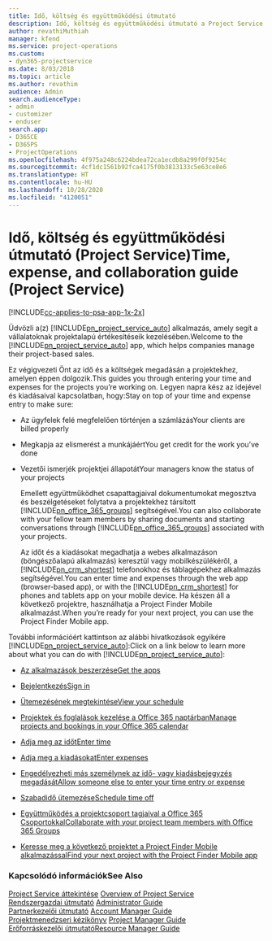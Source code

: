 ```yaml
---
title: Idő, költség és együttműködési útmutató
description: Idő, költség és együttműködési útmutató a Project Service szolgáltatáshoz
author: revathiMuthiah
manager: kfend
ms.service: project-operations
ms.custom:
- dyn365-projectservice
ms.date: 8/03/2018
ms.topic: article
ms.author: revathim
audience: Admin
search.audienceType:
- admin
- customizer
- enduser
search.app:
- D365CE
- D365PS
- ProjectOperations
ms.openlocfilehash: 4f975a248c6224bdea72ca1ecdb8a299f0f9254c
ms.sourcegitcommit: 4cf1dc1561b92fca4175f0b3813133c5e63ce8e6
ms.translationtype: HT
ms.contentlocale: hu-HU
ms.lasthandoff: 10/28/2020
ms.locfileid: "4120051"
---
```

# <a name="time-expense-and-collaboration-guide-project-service"></a><span data-ttu-id="34751-103">Idő, költség és együttműködési útmutató (Project Service)</span><span class="sxs-lookup"><span data-stu-id="34751-103">Time, expense, and collaboration guide (Project Service)</span></span>

[!INCLUDE[cc-applies-to-psa-app-1x-2x](../includes/cc-applies-to-psa-app-1x-2x.md)]

<span data-ttu-id="34751-104">Üdvözli a(z) [!INCLUDE[pn_project_service_auto](../includes/pn-project-service-auto.md)] alkalmazás, amely segít a vállalatoknak projektalapú értékesítéseik kezelésében.</span><span class="sxs-lookup"><span data-stu-id="34751-104">Welcome to the [!INCLUDE[pn_project_service_auto](../includes/pn-project-service-auto.md)] app, which helps companies manage their project-based sales.</span></span> 
  
 <span data-ttu-id="34751-105">Ez végigvezeti Önt az idő és a költségek megadásán a projektekhez, amelyen éppen dolgozik.</span><span class="sxs-lookup"><span data-stu-id="34751-105">This guides you through entering your time and expenses for the projects you’re working on.</span></span> <span data-ttu-id="34751-106">Legyen napra kész az idejével és kiadásaival kapcsolatban, hogy:</span><span class="sxs-lookup"><span data-stu-id="34751-106">Stay on top of your time and expense entry to make sure:</span></span>  
  
- <span data-ttu-id="34751-107">Az ügyfelek felé megfelelően történjen a számlázás</span><span class="sxs-lookup"><span data-stu-id="34751-107">Your clients are billed properly</span></span>  
  
- <span data-ttu-id="34751-108">Megkapja az elismerést a munkájáért</span><span class="sxs-lookup"><span data-stu-id="34751-108">You get credit for the work you’ve done</span></span>  
  
- <span data-ttu-id="34751-109">Vezetői ismerjék projektjei állapotát</span><span class="sxs-lookup"><span data-stu-id="34751-109">Your managers know the status of your projects</span></span>  
  
  <span data-ttu-id="34751-110">Emellett együttműködhet csapattagjaival dokumentumokat megosztva és beszélgetéseket folytatva a projektekhez társított [!INCLUDE[pn_office_365_groups](../includes/pn-office-365-groups.md)] segítségével.</span><span class="sxs-lookup"><span data-stu-id="34751-110">You can also collaborate with your fellow team members by sharing documents and starting conversations through [!INCLUDE[pn_office_365_groups](../includes/pn-office-365-groups.md)] associated with your projects.</span></span>  
  
  <span data-ttu-id="34751-111">Az időt és a kiadásokat megadhatja a webes alkalmazáson (böngészőalapú alkalmazás) keresztül vagy mobilkészülékéről, a [!INCLUDE[pn_crm_shortest](../includes/pn-crm-shortest.md)] telefonokhoz és táblagépekhez alkalmazás segítségével.</span><span class="sxs-lookup"><span data-stu-id="34751-111">You can enter time and expenses through the web app (browser-based app), or with the [!INCLUDE[pn_crm_shortest](../includes/pn-crm-shortest.md)] for phones and tablets app on your mobile device.</span></span> <span data-ttu-id="34751-112">Ha készen áll a következő projektre, használhatja a Project Finder Mobile alkalmazást.</span><span class="sxs-lookup"><span data-stu-id="34751-112">When you’re ready for your next project, you can use the Project Finder Mobile app.</span></span>  
  
<span data-ttu-id="34751-113">További információért kattintson az alábbi hivatkozások egyikére [!INCLUDE[pn_project_service_auto](../includes/pn-project-service-auto.md)]:</span><span class="sxs-lookup"><span data-stu-id="34751-113">Click on a link below to learn more about what you can do with [!INCLUDE[pn_project_service_auto](../includes/pn-project-service-auto.md)]:</span></span>  
  
-   [<span data-ttu-id="34751-114">Az alkalmazások beszerzése</span><span class="sxs-lookup"><span data-stu-id="34751-114">Get the apps</span></span>](../psa/get-apps.md)  
  
-   [<span data-ttu-id="34751-115">Bejelentkezés</span><span class="sxs-lookup"><span data-stu-id="34751-115">Sign in</span></span>](../psa/sign-in.md)  
  
-   [<span data-ttu-id="34751-116">Ütemezésének megtekintése</span><span class="sxs-lookup"><span data-stu-id="34751-116">View your schedule</span></span>](../psa/view-schedule.md)  
  
-   [<span data-ttu-id="34751-117">Projektek és foglalások kezelése a Office 365 naptárban</span><span class="sxs-lookup"><span data-stu-id="34751-117">Manage projects and bookings in your Office 365 calendar</span></span>](../psa/manage-project-bookings-office-365-calendar.md)  
  
-   [<span data-ttu-id="34751-118">Adja meg az időt</span><span class="sxs-lookup"><span data-stu-id="34751-118">Enter time</span></span>](../psa/enter-time.md)  
  
-   [<span data-ttu-id="34751-119">Adja meg a kiadásokat</span><span class="sxs-lookup"><span data-stu-id="34751-119">Enter expenses</span></span>](../psa/enter-expenses.md)  
  
-   [<span data-ttu-id="34751-120">Engedélyezheti más személynek az idő- vagy kiadásbejegyzés megadását</span><span class="sxs-lookup"><span data-stu-id="34751-120">Allow someone else to enter your time entry or expense</span></span>](../psa/allow-someone-else-enter-time-entry-expense.md)  
  
-   [<span data-ttu-id="34751-121">Szabadidő ütemezése</span><span class="sxs-lookup"><span data-stu-id="34751-121">Schedule time off</span></span>](../psa/schedule-time-off.md)  
  
-   [<span data-ttu-id="34751-122">Együttműködés a projektcsoport tagjaival a Office 365 Csoportokkal</span><span class="sxs-lookup"><span data-stu-id="34751-122">Collaborate with your project team members with Office 365 Groups</span></span>](../psa/collaborate-project-team-members-office-365-groups.md)  
  
-   [<span data-ttu-id="34751-123">Keresse meg a következő projektet a Project Finder Mobile alkalmazással</span><span class="sxs-lookup"><span data-stu-id="34751-123">Find your next project with the Project Finder Mobile app</span></span>](../psa/find-next-project-finder-mobile-app.md)  
  
### <a name="see-also"></a><span data-ttu-id="34751-124">Kapcsolódó információk</span><span class="sxs-lookup"><span data-stu-id="34751-124">See Also</span></span>  
 <span data-ttu-id="34751-125">[Project Service áttekintése](../psa/overview.md) </span><span class="sxs-lookup"><span data-stu-id="34751-125">[Overview of Project Service](../psa/overview.md) </span></span>  
 <span data-ttu-id="34751-126">[Rendszergazdai útmutató](../psa/admin-guide.md) </span><span class="sxs-lookup"><span data-stu-id="34751-126">[Administrator Guide](../psa/admin-guide.md) </span></span>  
 <span data-ttu-id="34751-127">[Partnerkezelői útmutató](../psa/account-manager-guide.md) </span><span class="sxs-lookup"><span data-stu-id="34751-127">[Account Manager Guide](../psa/account-manager-guide.md) </span></span>  
 <span data-ttu-id="34751-128">[Projektmenedzseri kézikönyv](../psa/project-manager-guide.md) </span><span class="sxs-lookup"><span data-stu-id="34751-128">[Project Manager Guide](../psa/project-manager-guide.md) </span></span>  
 [<span data-ttu-id="34751-129">Erőforráskezelői útmutató</span><span class="sxs-lookup"><span data-stu-id="34751-129">Resource Manager Guide</span></span>](../psa/resource-manager-guide.md)   
